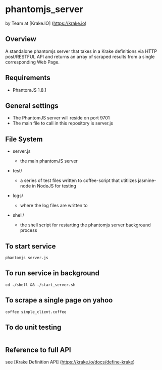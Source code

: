 # phantomjs_server
by Team at [Krake.IO] (https://krake.io)

## Overview
A standalone phantomjs server that takes in a Krake definitions via HTTP post/RESTFUL API and returns an array of scraped results
from a single corresponding Web Page.

## Requirements
- PhantomJS 1.8.1

## General settings
- The PhantomJS server will reside on port 9701
- The main file to call in this repository is server.js

## File System

- server.js
    - the main phantomJS server
    
- test/
    - a series of test files written to coffee-script that utitlizes jasmine-node in NodeJS for testing

- logs/
    - where the log files are written to

- shell/
    - the shell script for restarting the phantomjs server background process

## To start service
```console
phantomjs server.js
```

## To run service in background
```console
cd ./shell && ./start_server.sh
```

## To scrape a single page on yahoo
```console
coffee simple_client.coffee
```

## To do unit testing
```console

```

## Reference to full API
see [Krake Definition API] (https://krake.io/docs/define-krake)